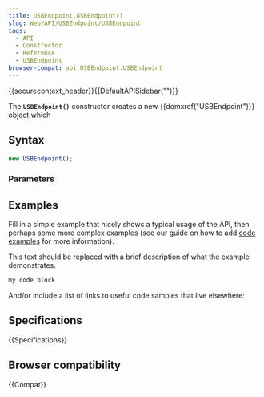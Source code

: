 ```yaml
---
title: USBEndpoint.USBEndpoint()
slug: Web/API/USBEndpoint/USBEndpoint
tags:
  - API
  - Constructor
  - Reference
  - USBEndpoint
browser-compat: api.USBEndpoint.USBEndpoint
---
```

{{securecontext_header}}{{DefaultAPISidebar("")}}

The **`USBEndpoint()`** constructor creates a new {{domxref("USBEndpoint")}} object which 

## Syntax

```js
new USBEndpoint();
```

### Parameters



## Examples

Fill in a simple example that nicely shows a typical usage of the API, then perhaps some more complex examples (see our guide on how to add [code examples](/en-US/docs/MDN/Contribute/Structures/Code_examples) for more information).

This text should be replaced with a brief description of what the example demonstrates.

```js
my code block
```

And/or include a list of links to useful code samples that live elsewhere:

## Specifications

{{Specifications}}

## Browser compatibility

{{Compat}}

